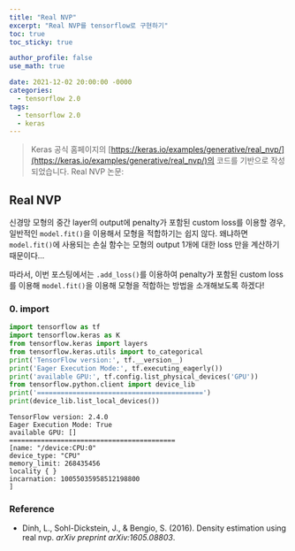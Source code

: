 ```yaml
---
title: "Real NVP"
excerpt: "Real NVP를 tensorflow로 구현하기"
toc: true
toc_sticky: true

author_profile: false
use_math: true

date: 2021-12-02 20:00:00 -0000
categories: 
  - tensorflow 2.0
tags:
  - tensorflow 2.0
  - keras
---
```


> Keras 공식 홈페이지의 [https://keras.io/examples/generative/real_nvp/](https://keras.io/examples/generative/real_nvp/)의 코드를 기반으로 작성되었습니다.
> Real NVP 논문: [](https://arxiv.org/pdf/1605.08803.pdf)

## Real NVP

신경망 모형의 중간 layer의 output에 penalty가 포함된 custom loss를 이용할 경우, 일반적인 `model.fit()`을 이용해서 모형을 적합하기는 쉽지 않다. 왜냐하면 `model.fit()`에 사용되는 손실 함수는 모형의 output 1개에 대한 loss 만을 계산하기 때문이다...

따라서, 이번 포스팅에서는 `.add_loss()`를 이용하여 penalty가 포함된 custom loss를 이용해 `model.fit()`을 이용해 모형을 적합하는 방법을 소개해보도록 하겠다!

### 0. import 

```python
import tensorflow as tf
import tensorflow.keras as K
from tensorflow.keras import layers
from tensorflow.keras.utils import to_categorical
print('TensorFlow version:', tf.__version__)
print('Eager Execution Mode:', tf.executing_eagerly())
print('available GPU:', tf.config.list_physical_devices('GPU'))
from tensorflow.python.client import device_lib
print('==========================================')
print(device_lib.list_local_devices())
```

```
TensorFlow version: 2.4.0 
Eager Execution Mode: True 
available GPU: [] 
========================================== 
[name: "/device:CPU:0" 
device_type: "CPU" 
memory_limit: 268435456 
locality { } 
incarnation: 10055035958512198800 
]
```

### Reference
- Dinh, L., Sohl-Dickstein, J., & Bengio, S. (2016). Density estimation using real nvp. _arXiv preprint arXiv:1605.08803_.
<!--stackedit_data:
eyJoaXN0b3J5IjpbLTk4NTU3MjM2NF19
-->
